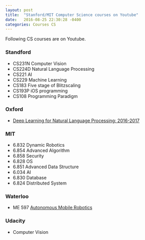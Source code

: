 ```yaml
---
layout: post
title:  "Stanford/MIT Computer Science courses on Youtube"
date:   2016-08-25 22:30:28 -0400
categories: Courses CS
---
```


Following CS courses are on Youtube.

### Standford  
* CS231N Computer Vision  
* CS224D Natural Language Processing  
* CS221  AI  
* CS229  Machine Learning  
* CS183  Five stage of Blitzscaling  
* CS193P iOS programming  
* CS108  Programming Paradigm  

### Oxford
* [Deep Learning for Natural Language Processing:  2016-2017](https://github.com/oxford-cs-deepnlp-2017/lectures)

### MIT  
* 6.832 Dynamic Robotics  
* 6.854 Advanced Algorithm  
* 6.858 Security  
* 6.828 OS
* 6.851 Advanced Data Structure  
* 6.034 AI 
* 6.830 Database  
* 6.824 Distributed System  

### Waterloo
* ME 597  [Autonomous Mobile Robotics](http://wavelab.uwaterloo.ca/?page_id=267)

### Udacity
* Computer Vision
